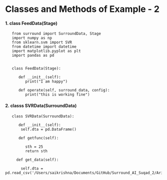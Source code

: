 # Classes and Methods of Example - 2

#### 1. class FeedData(Stage)

       from surround import SurroundData, Stage
       import numpy as np
       from sklearn.svm import SVR
       from datetime import datetime
       import matplotlib.pyplot as plt
       import pandas as pd


       class FeedData(Stage):

          def __init__(self):
             print("I am happy")

          def operate(self, surround_data, config):
             print("this is working fine")





#### 2. classs SVRData(SurroundData)

       class SVRData(SurroundData):
   
          def __init__(self):
           self.dta = pd.DataFrame()

          def getfunc(self):
     
             sth = 25
             return sth

         def get_data(self):
           
           self.dta = pd.read_csv('/Users/saikrishna/Documents/GitHub/Surround_AI_Suqad_2/Arima/arima/data/Apple_Data_300.csv')

